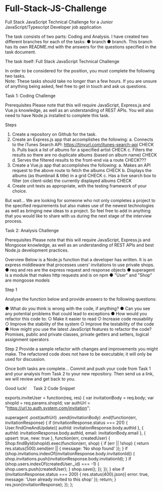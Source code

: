 # Full-Stack-JS-Challenge
Full Stack JavaScript Technical Challenge for a Junior JavaScript/Typescript Developer job application

The task consists of two parts: Coding and Analysis.
I have created two different branches for each of the tasks:
    ●	<task-1-coding> branch 
    ●	<task-2-analysis> branch. This branch has its own README.md with the answers for the questions specified in the task document.

The task itself:
Full Stack JavaScript Technical Challenge

In order to be considered for the position, you must complete the following two tasks.   
Note: These tasks should take no longer than a few hours. If you are unsure of anything being asked, feel free to get in touch and ask us questions. 

Task 1: Coding Challenge

Prerequisites
Please note that this will require JavaScript, Express.js and Vue.js knowledge, as well as an understanding of REST APIs.
You will also need to have Node.js installed to complete this task.

Steps
1.	Create a repository on Github for the task.
2.	Create an Express.js app that accomplishes the following:
a.	Connects to the iTunes Search API: https://tinyurl.com/itunes-search-api CHECK
b.	Pulls back a list of albums for a specified artist CHECK
c.	Filters the results so there are no duplicate albums (based on album name) CHECK
d.	Serves the filtered results to the front-end via a route CHECK???
3.	Create a Vue.js app that accomplishes the following:
a.	Makes an API request to the above route to fetch the albums CHECK
b.	Displays the albums (as thumbnail & title) in a grid CHECK
c.	Has a live search box to filter (on client-side) the currently displayed albums CHECK
4.	Create unit tests as appropriate, with the testing framework of your choice.


But wait…
We are looking for someone who not only completes a project to the specified requirements but also makes use of the newest technologies as well as bringing new ideas to a project. So feel free to add in anything that you would like to share with us during the next stage of the interview process.

Task 2: Analysis Challenge

Prerequisites
Please note that this will require JavaScript, Express.js and Mongoose knowledge, as well as an understanding of REST APIs and best Node.js development practices.

Overview
Below is a Node.js function that a developer has written. It is an express middleware that processes users' invitations to use private shops.
●	req and res are the express request and response objects
●	superagent is a module that makes http requests and is on npm
●	"User" and "Shop" are mongoose models

Step 1

Analyse the function below and provide answers to the following questions:

●	What do you think is wrong with the code, if anything?
●	Can you see any potential problems that could lead to exceptions 
●	How would you refactor this code to:
○	Make it easier to read
○	Increase code reusability
○	Improve the stability of the system
○	Improve the testability of the code
●	How might you use the latest JavaScript features to refactor the code? Promises, public and private classes, private getters and setters, logical assignment operators

Step 2
Provide a sample refactor with changes and improvements you might make. The refactored code does not have to be executable; it will only be used for discussion.


Once both tasks are complete...
Commit and push your code from Task 1 and your analysis from Task 2 to your new repository. Then send us a link, we will review and get back to you.


Good luck!
 
Task 2 Code Snippet

exports.inviteUser = function(req, res) {
  var invitationBody = req.body;
  var shopId = req.params.shopId;
  var authUrl = "https://url.to.auth.system.com/invitation";

  superagent
    .post(authUrl)
    .send(invitationBody)
    .end(function(err, invitationResponse) {
      if (invitationResponse.status === 201) {
        User.findOneAndUpdate({
          authId: invitationResponse.body.authId
        }, {
          authId: invitationResponse.body.authId,
          email: invitationBody.email
        }, {
          upsert: true,
          new: true
        }, function(err, createdUser) {
          Shop.findById(shopId).exec(function(err, shop) {
            if (err || !shop) {
              return res.status(500).send(err || { message: 'No shop found' });
            }
            if (shop.invitations.indexOf(invitationResponse.body.invitationId)) {
              shop.invitations.push(invitationResponse.body.invitationId);
            }
            if (shop.users.indexOf(createdUser._id) === -1) {
              shop.users.push(createdUser);
            }
            shop.save();
          });
        });
      } else if (invitationResponse.status === 200) {
        res.status(400).json({
          error: true,
          message: 'User already invited to this shop'
        });
        return;
      }
      res.json(invitationResponse);
    });
};
